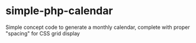 # simple-php-calendar
Simple concept code to generate a monthly calendar, complete with proper "spacing" for CSS grid display
